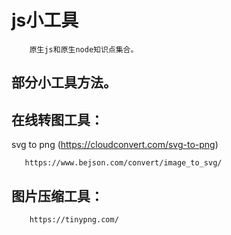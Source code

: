 # js小工具


        原生js和原生node知识点集合。

## 部分小工具方法。

## 在线转图工具：

svg to png (https://cloudconvert.com/svg-to-png)
       
       https://www.bejson.com/convert/image_to_svg/

## 图片压缩工具：

        https://tinypng.com/
